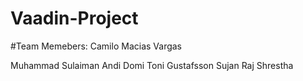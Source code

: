 # Vaadin-Project
#Team Memebers:
Camilo Macias Vargas

Muhammad Sulaiman
Andi Domi 
Toni Gustafsson 
Sujan Raj Shrestha
